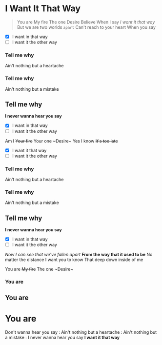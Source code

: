 # I Want It That Way
>You are
>My fire
The one
>Desire
Believe
>When I say
*I want it that way*
But we are two worlds
`apart`
Can't reach to your heart
When you say
- [x] I want in that way
- [ ] I want it the other way

### Tell me why
Ain't nothing but a heartache
### Tell me why 
Ain't nothing but a mistake
## Tell me why
**I never wanna hear you say**
- [x] I want in that way
- [ ] I want it the other way

Am I
~~Your fire~~
Your one
~Desire~
Yes I know
~~It's too late~~
- [x] I want it that way
- [ ] I want it the other way

### Tell me why
Ain't nothing but a heartache
### Tell me why 
Ain't nothing but a mistake
## Tell me why
**I never wanna hear you say**
- [x] I want in that way
- [ ] I want it the other way

*Now I can see that we've fallen apart*
**From the way that it used to be** 
No matter the distance I want you to know 
That deep down inside of me

You are
~~My fire~~
The one
~Desire~
### You are
## You are 
# You are
Don't wanna hear you say
: Ain't nothing but a heartache
: Ain't nothing but a mistake
: I never wanna hear you say
**I want it that way**








